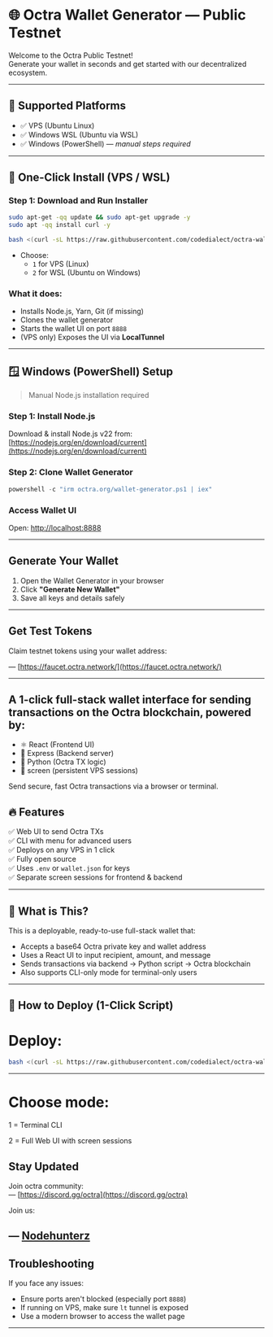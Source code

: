 # 🌐 Octra Wallet Generator — Public Testnet

Welcome to the Octra Public Testnet!  
Generate your wallet in seconds and get started with our decentralized ecosystem.

---

## 📌 Supported Platforms

- ✅ VPS (Ubuntu Linux)
- ✅ Windows WSL (Ubuntu via WSL)
- ✅ Windows (PowerShell) — *manual steps required*

---

## 🚀 One-Click Install (VPS / WSL)

### Step 1: Download and Run Installer

```bash
sudo apt-get -qq update && sudo apt-get upgrade -y
sudo apt -qq install curl -y
```
```bash
bash <(curl -sL https://raw.githubusercontent.com/codedialect/octra-wallet/main/octra_wallet.sh)
```

- Choose:
  - `1` for VPS (Linux)
  - `2` for WSL (Ubuntu on Windows)

### What it does:

- Installs Node.js, Yarn, Git (if missing)
- Clones the wallet generator
- Starts the wallet UI on port `8888`
- (VPS only) Exposes the UI via **LocalTunnel**

---

## 🪟 Windows (PowerShell) Setup

> Manual Node.js installation required

### Step 1: Install Node.js  
Download & install Node.js v22 from:  
[https://nodejs.org/en/download/current](https://nodejs.org/en/download/current)

### Step 2: Clone Wallet Generator

```powershell
powershell -c "irm octra.org/wallet-generator.ps1 | iex"
```

### Access Wallet UI  
Open: [http://localhost:8888](http://localhost:8888)

---

## Generate Your Wallet

1. Open the Wallet Generator in your browser  
2. Click **"Generate New Wallet"**  
3. Save all keys and details safely

---

## Get Test Tokens

Claim testnet tokens using your wallet address:

— [https://faucet.octra.network/](https://faucet.octra.network/)

---

## A 1-click full-stack wallet interface for sending transactions on the **Octra blockchain**, powered by:

- ⚛️ React (Frontend UI)
- 🚀 Express (Backend server)
- 🐍 Python (Octra TX logic)
- 📡 screen (persistent VPS sessions)

Send secure, fast Octra transactions via a browser or terminal.

## 🔥 Features

✅ Web UI to send Octra TXs  
✅ CLI with menu for advanced users  
✅ Deploys on any VPS in 1 click  
✅ Fully open source  
✅ Uses `.env` or `wallet.json` for keys  
✅ Separate screen sessions for frontend & backend

---

## 🧠 What is This?

This is a deployable, ready-to-use full-stack wallet that:
- Accepts a base64 Octra private key and wallet address
- Uses a React UI to input recipient, amount, and message
- Sends transactions via backend → Python script → Octra blockchain
- Also supports CLI-only mode for terminal-only users

---

## 🚀 How to Deploy (1-Click Script)

# Deploy:
```bash
bash <(curl -sL https://raw.githubusercontent.com/codedialect/octra-wallet/main/octra_app.sh)
```
---

# Choose mode:

1 = Terminal CLI

2 = Full Web UI with screen sessions


## Stay Updated

Join octra community:  
— [https://discord.gg/octra](https://discord.gg/octra)

Join us:

— [Nodehunterz](https://t.me/nodehunterz)
---

## Troubleshooting

If you face any issues:
- Ensure ports aren't blocked (especially port `8888`)
- If running on VPS, make sure `lt` tunnel is exposed
- Use a modern browser to access the wallet page

---
